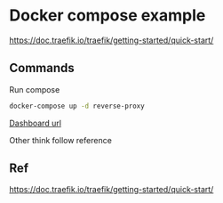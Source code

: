 # Docker compose example

https://doc.traefik.io/traefik/getting-started/quick-start/

## Commands

Run compose

```sh
docker-compose up -d reverse-proxy
```

[Dashboard url](http://localhost:8080)

Other think follow reference

## Ref

https://doc.traefik.io/traefik/getting-started/quick-start/

